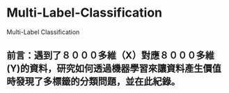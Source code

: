 # Multi-Label-Classification
Multi-Label Classification


## 前言：遇到了８０００多維（X）對應８０００多維(Y)的資料，研究如何透過機器學習來讓資料產生價值時發現了多標籤的分類問題，並在此紀錄。

